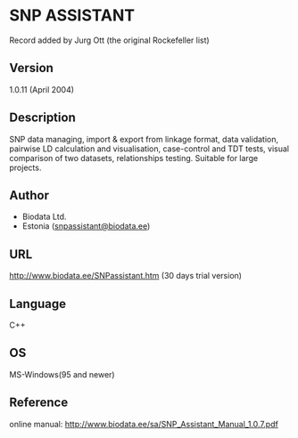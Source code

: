 # SNP ASSISTANT
Record added by Jurg Ott (the original Rockefeller list)

## Version
1.0.11 (April 2004)

## Description
SNP data managing, import & export from linkage format, data validation, pairwise LD calculation and visualisation, case-control and TDT tests, visual comparison of two datasets, relationships testing. Suitable for large projects.

## Author
* Biodata Ltd.
* Estonia (snpassistant@biodata.ee)

## URL
http://www.biodata.ee/SNPassistant.htm (30 days trial version)

## Language
C++

## OS
MS-Windows(95 and newer)

## Reference
online manual: http://www.biodata.ee/sa/SNP_Assistant_Manual_1.0.7.pdf